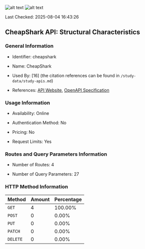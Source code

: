 ![alt text](https://img.shields.io/badge/OpenAPI_Specification-Valid-brightgreen.svg) ![alt text](https://img.shields.io/badge/Server_URL-Valid-brightgreen.svg)

Last Checked: 2025-08-04 16:43:26

## CheapShark API: Structural Characteristics

### General Information

- Identifier: cheapshark

- Name: CheapShark

- Used By: [16] (the citation references can be found in `/study-data/study-apis.md`)

- References: [API Website](https://apidocs.cheapshark.com), [OpenAPI Specification](https://apidocs.cheapshark.com)

### Usage Information

- Availability: Online

- Authentication Method: No

- Pricing: No

- Request Limits: Yes

### Routes and Query Parameters Information

- Number of Routes: 4

- Number of Query Parameters: 27

### HTTP Method Information

| Method | Amount | Percentage |
|--------|--------|------------|
| `GET` | 4 | 100.00% |
| `POST` | 0 | 0.00% |
| `PUT` | 0 | 0.00% |
| `PATCH` | 0 | 0.00% |
| `DELETE` | 0 | 0.00% |
